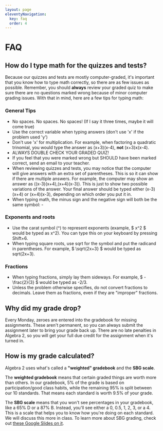 ```yaml
---
layout: page
eleventyNavigation:
  key: faq
  order: 4
---
```


# FAQ

## How do I type math for the quizzes and tests?

Because our quizzes and tests are mostly computer-graded, it's important that you know how to type math correctly, so there are as few issues as possible. Remember, you should **always** review your graded quiz to make sure there are no questions marked wrong because of minor computer grading issues. With that in mind, here are a few tips for typing math:

### General Tips
- No spaces. No spaces. No spaces! (If I say it three times, maybe it will come true)
- Use the correct variable when typing answers (don't use 'x' if the problem used 'y')
- Don't use 'x' for multiplication. For example, when factoring a quadratic trinomial, you would type the answer as (x+3)(x-4), **not** (x+3)x(x-4).
- ALWAYS DOUBLE CHECK YOUR GRADED QUIZ!
- If you feel that you were marked wrong but SHOULD have been marked correct, send an email to your teacher.
- When reviewing quizzes and tests, you may notice that the computer will give answers with an extra set of parentheses. This is so it can show if there are multiple answers. For example, the computer may show an answer as ((x-3)(x+4),(x+4)(x-3)). This is just to show two possible variations of the answer. Your final answer should be typed either (x-3)(x+4) or (x+4)(x-3), depending on which order you put it in.
- When typing math, the minus sign and the negative sign will both be the same symbol: -
### Exponents and roots
- Use the carat symbol (^) to represent exponents (example, $ x^2 $ would be typed as x^2). You can type this on your keyboard by pressing Shift+6.
- When typing square roots, use sqrt for the symbol and put the radicand in parentheses. For example, $ \sqrt{2x+3} $ would be typed as sqrt(2x+3).
### Fractions
- When typing fractions, simply lay them sideways. For example, $ -\frac{2}{3} $ would be typed as -2/3.
- Unless the problem otherwise specifies, do not convert fractions to decimals. Leave them as fractions, even if they are "improper" fractions.


## Why did my grade drop?

Every Monday, zeroes are entered into the gradebook for missing assignments. These aren't permanent, so you can always submit the assignment later to bring your grade back up. There are no late penalties in Algebra 2, so you will get your full due credit for the assignment when it's turned in.

## How is my grade calculated?

Algebra 2 uses what's called a **"weighted" gradebook** and the **SBG scale**.

The **weighted gradebook** means that certain graded things are worth more than others. In our gradebook, 5% of the grade is based on participation/good class habits, while the remaining 95% is split between our 10 standards. That means each standard is worth 9.5% of your grade.

The **SBG scale** means that you won't see percentages in your gradebook, like a 65% D or a 87% B. Instead, you'll see either a 0, 0.5, 1, 2, 3, or a 4. This is a scale that helps you to know how you're doing on each standard. We will discuss this more in class. To learn more about SBG grading, check out [these Google Slides on it](https://docs.google.com/presentation/d/1W0EomYViRDbODLDPeyern5UG56FRI6eh6QtGAlsinOw/edit?usp=sharing).
